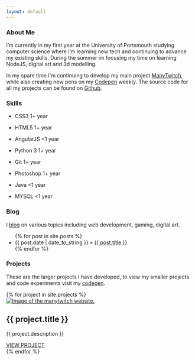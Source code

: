 ```yaml
---
layout: default
---
```


<section id="about">
	<h3>About Me</h3>
	<p>I’m currently in my first year at the University of Portsmouth
	studying computer science where I’m learning new tech and
	continuing to advance my existing skills. During the summer im focusing my time on learning NodeJS, digital art and 3d modelling.</p>
	<p>In my spare time I'm continuing to develop my main project <a href="/manytwitch">ManyTwitch</a>, while also creating new pens on my <a href="{{ site.codepen }}">Codepen</a> weekly. The source code for all my projects can be found on <a href="{{ site.github }}">Github</a>.<!-- I am also periodically writing articles about web development and gaming on <a href="https://medium.com/@danhearn">Medium</a>.--></p>
</section>
<section id="skills">
	<h3>Skills</h3>
	<ul id="skills-container">
		<li>
			<p>CSS3 <span>1+ year</span></p>
		</li>
		<li>
			<p>HTML5 <span>1+ year</span></p>
		</li>
		<li>
			<p>AngularJS <span>&lt;1 year</span></p>
		</li>
		<li>
			<p>Python 3 <span>1+ year</span></p>
		</li>
		<li>
			<p>Git <span>1+ year</span></p>
		</li>
		<li>
			<p>Photoshop <span>1+ year</span></p>
		</li>
		<li>
			<p>Java <span>&lt;1 year</span></p>
		</li>
		<li>
			<p>MYSQL <span>&lt;1 year</span></p>
		</li>
	</ul>
</section>
<section id="blog">
	<h3>Blog</h3>
	<p>I <a href="blog.html">blog</a> on various topics including web development, gaming, digital art.<p>
	<ul id="posts">
		{% for post in site.posts %}
			<li><span>{{ post.date | date_to_string }}</span> » <a href="{{ post.url }}" title="{{ post.title }}">{{ post.title }}</a></li>
		{% endfor %}
	</ul>
</section>
<section id="projects">
	<h3>Projects</h3>
	<p>These are the larger projects I have developed, to view my smaller projects and code experiments visit my <a href="{{ site.codepen }}">codepen</a>.</p>
	<section id="projects-list">
		{% for project in site.projects %}
			<article>
				<a href="{{ project.url }}" class="img-container"><img src="{{ project.img }}" alt="Image of the manytwitch website."></a>
				<section class="main-info">
					<h2>{{ project.title }}</h2>
					<p>{{ project.description }}</p>
					<a href="{{ project.url }}">VIEW PROJECT</a>
				</section>
			</article>
		{% endfor %}
	</section>
</section>

